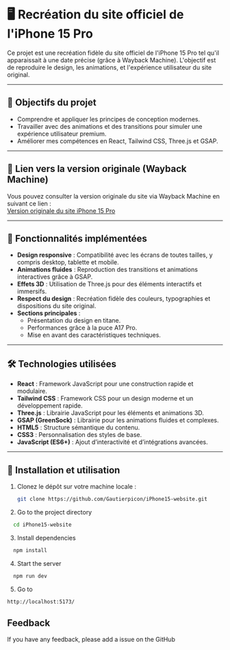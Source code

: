 # 🖥️ Recréation du site officiel de l'iPhone 15 Pro

Ce projet est une recréation fidèle du site officiel de l'iPhone 15 Pro tel qu'il apparaissait à une date précise (grâce à Wayback Machine). L'objectif est de reproduire le design, les animations, et l'expérience utilisateur du site original.

---

## 🎯 Objectifs du projet

- Comprendre et appliquer les principes de conception modernes.
- Travailler avec des animations et des transitions pour simuler une expérience utilisateur premium.
- Améliorer mes compétences en React, Tailwind CSS, Three.js et GSAP.

---

## 🔗 Lien vers la version originale (Wayback Machine)

Vous pouvez consulter la version originale du site via Wayback Machine en suivant ce lien :  
[Version originale du site iPhone 15 Pro](https://web.archive.org/web/20231203182107/https://www.apple.com/iphone-15-pro/)

---

## 🚀 Fonctionnalités implémentées

- **Design responsive** : Compatibilité avec les écrans de toutes tailles, y compris desktop, tablette et mobile.
- **Animations fluides** : Reproduction des transitions et animations interactives grâce à GSAP.
- **Effets 3D** : Utilisation de Three.js pour des éléments interactifs et immersifs.
- **Respect du design** : Recréation fidèle des couleurs, typographies et dispositions du site original.
- **Sections principales** :
  - Présentation du design en titane.
  - Performances grâce à la puce A17 Pro.
  - Mise en avant des caractéristiques techniques.

---

## 🛠️ Technologies utilisées

- **React** : Framework JavaScript pour une construction rapide et modulaire.
- **Tailwind CSS** : Framework CSS pour un design moderne et un développement rapide.
- **Three.js** : Librairie JavaScript pour les éléments et animations 3D.
- **GSAP (GreenSock)** : Librairie pour les animations fluides et complexes.
- **HTML5** : Structure sémantique du contenu.
- **CSS3** : Personnalisation des styles de base.
- **JavaScript (ES6+)** : Ajout d’interactivité et d’intégrations avancées.

---

## 🧪 Installation et utilisation

1. Clonez le dépôt sur votre machine locale :
   ```bash
   git clone https://github.com/Gautierpicon/iPhone15-website.git
   ```

2. Go to the project directory

```bash
  cd iPhone15-website
```

3. Install dependencies

```bash
  npm install
```

4. Start the server

```bash
  npm run dev
```
5. Go to 

```bash
http://localhost:5173/
```

## Feedback

If you have any feedback, please add a issue on the GitHub